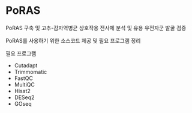 # PoRAS
PoRAS 구축 및 고추-감자역병균 상호작용 전사체 분석 및 유용 유전자군 발굴 검증

PoRAS를 사용하기 위한 소스코드 제공 및 필요 프로그램 정리

필요 프로그램
 - Cutadapt 
 - Trimmomatic
 - FastQC
 - MultiQC
 - Hisat2
 - DESeq2
 - GOseq
 
